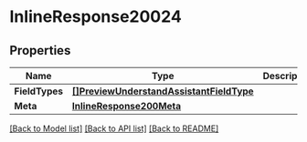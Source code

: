 # InlineResponse20024

## Properties

Name | Type | Description | Notes
------------ | ------------- | ------------- | -------------
**FieldTypes** | [**[]PreviewUnderstandAssistantFieldType**](preview.understand.assistant.field_type.md) |  | [optional] 
**Meta** | [**InlineResponse200Meta**](inline_response_200_meta.md) |  | [optional] 

[[Back to Model list]](../README.md#documentation-for-models) [[Back to API list]](../README.md#documentation-for-api-endpoints) [[Back to README]](../README.md)


